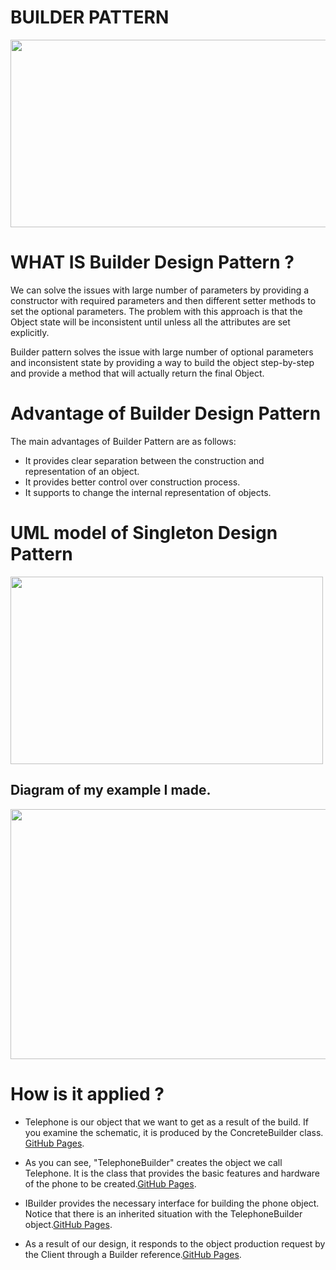 # BUILDER PATTERN

<img src="https://www.enjoyalgorithms.com/static/builder-design-pattern-cover-2d281874fe0348630fa302a8aa8a2b73.jpg" width="600" height="300">

# WHAT IS Builder Design Pattern ?

We can solve the issues with large number of parameters by providing a constructor with required parameters and then different setter methods to set the optional parameters. The problem with this approach is that the Object state will be inconsistent until unless all the attributes are set explicitly.

Builder pattern solves the issue with large number of optional parameters and inconsistent state by providing a way to build the object step-by-step and provide a method that will actually return the final Object.

# Advantage of Builder Design Pattern

The main advantages of Builder Pattern are as follows:

- It provides clear separation between the construction and representation of an object.
- It provides better control over construction process.
- It supports to change the internal representation of objects.

# UML model of Singleton Design Pattern

<img src="https://encrypted-tbn0.gstatic.com/images?q=tbn:ANd9GcTMvIX23f9sJJBV0zBIuNqQJcghDd4omimkJg&usqp=CAU" width="500" height="300">

## Diagram of my example I made.

<img src="https://user-images.githubusercontent.com/96787308/158039138-b645c137-18a6-450b-800a-bbb6164d36d9.png" width="600" height="400">


# How is it applied ?

- Telephone is our object that we want to get as a result of the build. If you examine the schematic, it is produced by the ConcreteBuilder class. [GitHub Pages](https://github.com/oguzhanKomcu/Design_Patterns/blob/master/Creational_Patterns/Builder_Pattern/Model/Telephone.cs).

- As you can see, "TelephoneBuilder" creates the object we call Telephone. It is the class that provides the basic features and hardware of the phone to be created.[GitHub Pages](https://github.com/oguzhanKomcu/Design_Patterns/blob/master/Creational_Patterns/Builder_Pattern/Builder/TelephoneBuilder.cs).
 
- IBuilder provides the necessary interface for building the phone object. Notice that there is an inherited situation with the TelephoneBuilder object.[GitHub Pages](https://github.com/oguzhanKomcu/Design_Patterns/tree/master/Creational_Patterns/Builder_Pattern/Interface).

- As a result of our design, it responds to the object production request by the Client through a Builder reference.[GitHub Pages](https://github.com/oguzhanKomcu/Design_Patterns/blob/master/Creational_Patterns/Builder_Pattern/Program.cs).


